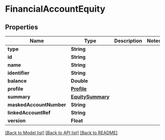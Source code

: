 # FinancialAccountEquity

## Properties
Name | Type | Description | Notes
------------ | ------------- | ------------- | -------------
**type** | **String** |  | 
**id** | **String** |  | 
**name** | **String** |  | 
**identifier** | **String** |  | 
**balance** | **Double** |  | 
**profile** | [**Profile**](Profile.md) |  | 
**summary** | [**EquitySummary**](EquitySummary.md) |  | 
**maskedAccountNumber** | **String** |  | 
**linkedAccountRef** | **String** |  | 
**version** | **Float** |  | 

[[Back to Model list]](../README.md#documentation-for-models) [[Back to API list]](../README.md#documentation-for-api-endpoints) [[Back to README]](../README.md)


